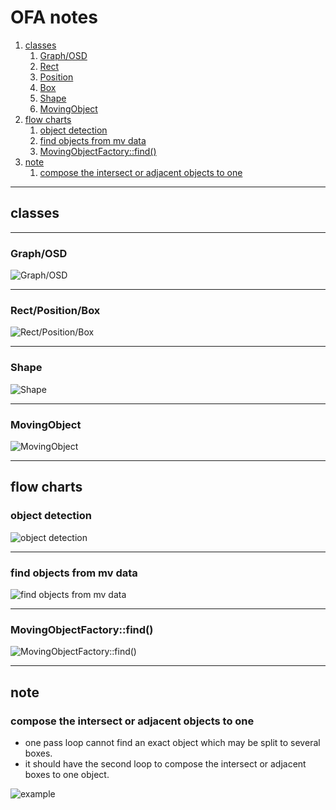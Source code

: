 OFA notes
===
1. [classes](#classes)
   1. [Graph/OSD](#class_osd)
   1. [Rect](#class_box)
   1. [Position](#class_box)
   1. [Box](#class_box)
   1. [Shape](#class_shape)
   1. [MovingObject](#class_moving_object)
1. [flow charts](#flow_charts)
   1. [object detection](#flow_object_detection)
   1. [find objects from mv data](#flow_find_objects_from_mv_data)
   1. [MovingObjectFactory::find()](#flow_moving_object_factory_find)
1. [note](#note)
   1. [compose the intersect or adjacent objects to one](#note_1)

---
<a name="classes" />

## classes

---

<a name="class_osd" />

### Graph/OSD

![Graph/OSD](http://www.plantuml.com/plantuml/png/bP4x3i8m38RtdC8RHHIneue9YP610rGcDIKY95LYnBDtnsq1CLGy5bksFplvRJPi2PQhEMYBCK91uWEoyKwf2lKEIm8V2xWg05n73gZvmIu2Ljks032wFejr4V2O3FkokJMEaatm-_oKGklFAR1l8h7d_gP0cXCX13sciEs7j0dQqWCBM9X3x0UPJizf6-yuXMWk9CzBkccebPXENhEKB8ELSQKbzWvcivVOoB8YNPV4kN4IE4t94APDJqUyB-4FwHy4Vv7vixZkQjbjF6v_Mwl9uEtEWyaT)

---

<a name="class_box" />

### Rect/Position/Box

![Rect/Position/Box](http://www.plantuml.com/plantuml/png/VL9HRi8m3FtlAQmY4TZ4q7wdQH-SODe5K9fwRQ1DK6m6syJT5oVG8csiKYexVdv-TioMEuILFoxVq32OJXCXGOtH2fgjTqMnqsQh6uJA7-6xW0o2X1SNO68Tmt4qFqVpC9fjD4_5aF_goGh_FnnNwDMvTensblXPghz0Y7_AjqcE-CczRv3Nuitcy0J6E-8aU9gZbjQwtcY3ZcTNmPG_7o1H1WOIaXkOZRS3GHGubGcTGxgkRsK5xFq7_XaznUCy8mJRjBcJIUvVHNubZR2sZa038OD_XtxFUzr1WiftQIi_JuIoTWRf8NDnYz1ZNs40bMQdG0S4kTvTdcEaSZMG_K8f8uY1kkgysTA0ExJMj55Q7oaoL-pFkWPyjOarRfHMO2c1AxztjS07GjcpSyrVJ1X5oOHaCsGdoiSIxXOBA5sPMYvEnL9TBQnQ_W00)

---

<a name="class_shape" />

### Shape

![Shape](http://www.plantuml.com/plantuml/png/ZLDDJyCm3BtdLrX2seUsCSxJu8BWF05tbALMYSYQAh50q-X_9vzT0zMqGwlQxptdnNP9aaAm7xn548fRYnOgT5-6azGDOoqNdxpEb1E3I8FNFWQuUK51ODmhXafQskwqbRx40xJfoqQqalo0X2P4YnhftIjdSzY0S2G2NsqIqHFVMp9SK5SP_XquNrfM3knORyNpULEhR6TnWVkab6pjDSn7QSHL9T-ClFRqdLR7MZSNcR6nsv_LQd2nCfykKIQZtpANhPNPv8ALitnsNTRccBoTBBa54Dr26EI4iy5amg2N81k2FChxEt-BKEQ2kboBoNalXkBEFOqcXBqcqeUuCf3g-9FdcnG13qx21M__yvQzkw52nAbg0nYR-4TvzZGGKPwmaxMnULw6JHMi-aQUHxLr7Husr85vwM0CJ7is3lQxDGRcRHe1MSVMq-BNdQv_0G00)

---

<a name="class_moving_object" />

### MovingObject

![MovingObject](http://www.plantuml.com/plantuml/png/XLBBReCm4Bpp5Ilra4I9adjLzT13Rr4F_G3ac2Li2ZQrjmGKqM_l6aX3AMgHUCnwPdR7c8bpXBsjo1nV3YVK33fNtaE2ydQAoPeeAfL-KyS9xnB1mFrL1hWZmr37sXRb3JSZ_6HhEDYw1w-PAX5yU7Q5zTXnsTji1lcgPrJa-4FbyFa_bNoiojBPcWh5c3SnlejooeLxcSVclIHnwhmCfSfI8gKscWtxh3HRrmoPrpbvVXYlFqBHeTXsqFSqk7YMZTKjQ8SoqSmaOvEfA2MJJ2GRS4AS4RPo6yieqPXjqU_sjUrg0sm70Ce06MbXD89DV_Xi1rdNk1U5pxyaq4d2TSv8Pv0f3wD_01M6ZHE714XMafFIQFXR91quamDHegQKCEdYRQ-ZMeD0QM0ul3KI7qagbWr82vs5gL7yG_oeZNQBkKEys7q1)

---

<a name="flow_charts" />

## flow charts

<a name="flow_object_detection" />

### object detection

![object detection](http://www.plantuml.com/plantuml/png/PP0nJyD038Nt-nLMfsQ916pDmCB2WDI1lNBktCJeSexktAI0-Eyu8KL8hC_lFNzsKSpgt84JAsFa3rIMrBWaIf2vwzK1tDKJ1nBmFQP44JW5kff-Nm-os64YhvB_pH_gkIVjAOCATAJ00tO40HKTfG3B4kVcdYF1NljC64vb0NgiW0litwbKLdDuEJwVBFuwJ4yMRKmQpSJhwjsOnLCfC4nhyGu-RMwXir7081Ed3gHzCy82vop3pTZys4B66LgvfB0OMxbkkiVeBn7j2vwIPemm2YVzczhA0sShNxy6y7NZpHG92_qosxtReKagvuhA-0q0)

---

<a name="flow_find_objects_from_mv_data" />

### find objects from mv data

![find objects from mv data](http://www.plantuml.com/plantuml/png/RP91ReD034NtdE8lYHHn0AAgk-wgIhr0P0QJJ0jZD1xIfAUlPqAZLEa6XFrjls-ZYMAggg-Z7ncrLwGZHyPqGa-9u0EwPHWuFczWoVh2kga0Fw2-IHH14huvoYPNXviAQD_P9SJyUCA1qxuRnNtkSw3Ux8h4QXdH7uwfVE91jeMZqIqZcSxQOvNDeZvv2Q3GG_qtGuQIBxLDKR6bSlyhowkSV3YyTHyPPn8ZMbi1zwaNSadYfHbywElptiaqRt5Ptnbf1MydQJevDzJtzLtumSzL1YSXaGyAWdBAiDEI5Xf_8QZ_8CSXeQpCX8c2Ozt26op5JrrrnQ8ieJTWK6JwzIs5_i4uZsg73P8FOc4_LFPSpvsZLTiqpQxwWos1CPCgHf7PrX_oWVC-RDdWioredPRXhPSx6k857KFdqNYJcCSJHtDdrbcRwWPKjV_ikcqdZWVUNvjg_ZN-0fLqSUb3ugXvjCGy_RQsjJRFDlpxYPfa_W40)

---

<a name="flow_moving_object_factory_find" />

### MovingObjectFactory::find()

![MovingObjectFactory::find()](http://www.plantuml.com/plantuml/png/ZP9DReCm44RtFiKi4oad8FligXuX6imG9W6FQm_af-hTEmuaIgGkoWOZVtplUI1YKbQM01yoSJXyraVokaElagvLrN9euDjbjPXpRI-e5e8WIf3uqAa3kEoz3743dII-IL3iORXtmKIbnYBN9JAHqVmVWMIB3KJ9imiQDVEDG5hGZc2OeEx5dnpPHe4xboWI5ZotiE9S8Wqg0iQOvC83cY5zZSPIUMvQtKpUo_sSwz8UO7MblBQgSYrrHGYmEQAde71cxQ2MCJJ5kfRBVve0waHuMfxCd5ltkC_sSEwufplFtau476pImPS5z9prdP7NOCaPuHx7VWr0MnGVAa6AIULDmcQ1Rn_uITewwZCjfRERgnBfcC8y-TV-hVq84jtFBm00)

---

<a name="note" />

## note

<a name="note_1" />

### compose the intersect or adjacent objects to one

- one pass loop cannot find an exact object which may be split to several boxes.
- it should have the second loop to compose the intersect or adjacent boxes to one object.

![example](https://imgur.com/82tvyF6.png)

